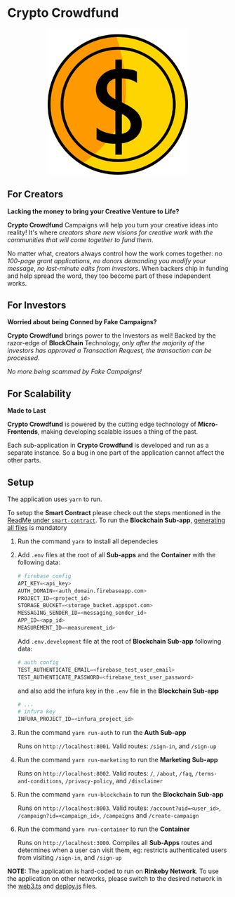 # Crypto Crowdfund

<div align="center">
    <img src="./assets/logo.png" style="width: 320px" />
</div>

## For Creators

**Lacking the money to bring your Creative Venture to Life?**

**Crypto Crowdfund** Campaigns will help you turn your creative ideas into
reality! It's where _creators share new visions for creative work with the
communities that will come together to fund them_.

No matter what, creators always control how the work comes together: _no
100-page grant applications_, _no donors demanding you modify your message_,
_no last-minute edits from investors_. When backers chip in funding and help
spread the word, they too become part of these independent works.

## For Investors

**Worried about being Conned by Fake Campaigns?**

**Crypto Crowdfund** brings power to the Investors as well! Backed by the
razor-edge of **BlockChain** Technology, _only after the majority of the investors
has approved a Transaction Request, the transaction can be processed_.

_No more being scammed by Fake Campaigns!_

## For Scalability

**Made to Last**

**Crypto Crowdfund** is powered by the cutting edge technology of
**Micro-Frontends**, making developing scalable issues a thing of the past.

Each sub-application in **Crypto Crowdfund** is developed and run as a separate
instance. So a bug in one part of the application cannot affect the other parts.

## Setup

The application uses `yarn` to run.

To setup the **Smart Contract** please check out the steps mentioned in the
[ReadMe under `smart-contract`](./packages/smart-contract/ReadMe.md#Setup).
To run the **Blockchain Sub-app**,
[generating all files](./packages/smart-contract/ReadMe.md#Generate-Files) is mandatory

1. Run the command `yarn` to install all dependecies
2. Add `.env` files at the root of all **Sub-apps** and the **Container** with the
   following data:

   ```python
   # firebase config
   API_KEY=<api_key>
   AUTH_DOMAIN=<auth_domain.firebaseapp.com>
   PROJECT_ID=<project_id>
   STORAGE_BUCKET=<storage_bucket.appspot.com>
   MESSAGING_SENDER_ID=<messaging_sender_id>
   APP_ID=<app_id>
   MEASUREMENT_ID=<measurement_id>
   ```

   Add `.env.development` file at the root of **Blockchain Sub-app**
   following data:

   ```python
   # auth config
   TEST_AUTHENTICATE_EMAIL=<firebase_test_user_email>
   TEST_AUTHENTICATE_PASSWORD=<firebase_test_user_password>
   ```

   and also add the infura key in the `.env` file in the **Blockchain Sub-app**

   ```python
   # ...
   # infura key
   INFURA_PROJECT_ID=<infura_project_id>
   ```

3. Run the command `yarn run-auth` to run the **Auth Sub-app**

   Runs on `http://localhost:8001`. Valid routes: `/sign-in`, and `/sign-up`

4. Run the command `yarn run-marketing` to run the **Marketing Sub-app**

   Runs on `http://localhost:8002`. Valid routes: `/`, `/about`, `/faq`,
   `/terms-and-conditions`, `/privacy-policy`, and `/disclaimer`

5. Run the command `yarn run-blockchain` to run the **Blockchain Sub-app**

   Runs on `http://localhost:8003`. Valid routes: `/account?uid=<user_id>`,
   `/campaign?id=<campaign_id>`, `/campaigns` and `/create-campaign`

6. Run the command `yarn run-container` to run the **Container**

   Runs on `http://localhost:3000`. Compiles all **Sub-Apps** routes and
   determines when a user can visit them, eg: restricts authenticated users
   from visiting `/sign-in`, and `/sign-up`

**NOTE:** The application is hard-coded to run on **Rinkeby Network**. To use the
application on other networks, please switch to the desired network in the
[web3.ts](./packages/blockchain/src/utils/web3.ts) and
[deploy.js](./packages/smart-contract/scripts/deploy.js) files.
